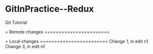 # GitInPractice--Redux
Git Tutorial

= Remote changes =======================

= Local changes ========================
Change 1, in edit n1
Change 3, in edit n1
